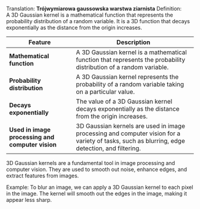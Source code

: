 Translation: **Trójwymiarowa gaussowska warstwa ziarnista**
Definition:  
A 3D Gaussian kernel is a mathematical function that represents the probability distribution of a random variable. It is a 3D function that decays exponentially as the distance from the origin increases.

|Feature|Description|
|---|---|
|**Mathematical function** |A 3D Gaussian kernel is a mathematical function that represents the probability distribution of a random variable.|
|**Probability distribution** |A 3D Gaussian kernel represents the probability of a random variable taking on a particular value.|
|**Decays exponentially** |The value of a 3D Gaussian kernel decays exponentially as the distance from the origin increases.|
|**Used in image processing and computer vision** |3D Gaussian kernels are used in image processing and computer vision for a variety of tasks, such as blurring, edge detection, and filtering.|

3D Gaussian kernels are a fundamental tool in image processing and computer vision. They are used to smooth out noise, enhance edges, and extract features from images.

Example:
To blur an image, we can apply a 3D Gaussian kernel to each pixel in the image. The kernel will smooth out the edges in the image, making it appear less sharp.